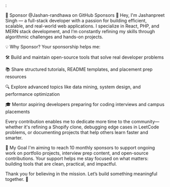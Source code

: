 :

🙌 Sponsor @Jashan-randhawa on GitHub Sponsors
👋 Hey, I'm Jashanpreet Singh — a full-stack developer with a passion for building efficient, scalable, and real-world web applications. I specialize in React, PHP, and MERN stack development, and I’m constantly refining my skills through algorithmic challenges and hands-on projects.

💡 Why Sponsor?
Your sponsorship helps me:

🛠️ Build and maintain open-source tools that solve real developer problems

📚 Share structured tutorials, README templates, and placement prep resources

🔍 Explore advanced topics like data mining, system design, and performance optimization

🎓 Mentor aspiring developers preparing for coding interviews and campus placements

Every contribution enables me to dedicate more time to the community—whether it's refining a Shopify clone, debugging edge cases in LeetCode problems, or documenting projects that help others learn faster and smarter.

🎯 My Goal
I'm aiming to reach 10 monthly sponsors to support ongoing work on portfolio projects, interview prep content, and open-source contributions. Your support helps me stay focused on what matters: building tools that are clean, practical, and impactful.

Thank you for believing in the mission. Let’s build something meaningful together. 💖

